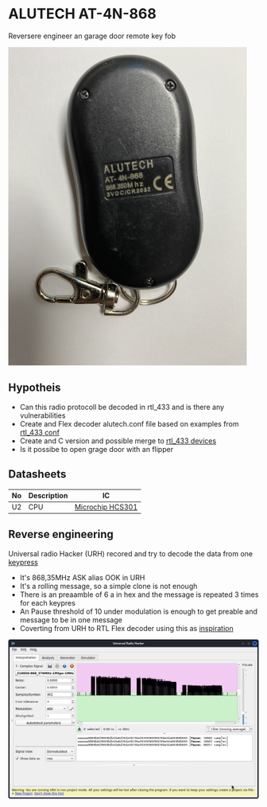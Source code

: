 # ALUTECH AT-4N-868
Reversere engineer an garage door remote key fob 

![AT-4N-868](AT_4N_868.png) 


## Hypotheis
* Can this radio protocoll be decoded in rtl_433 and is there any vulnerabilities 
* Create and Flex decoder alutech.conf file based on examples from [rtl_433 conf](https://github.com/merbanan/rtl_433/tree/master/conf)
* Create and C version and possible merge to [rtl_433 devices](https://github.com/merbanan/rtl_433/tree/master/src/devices)
* Is it possibe to open grage door with an flipper

## Datasheets 
| No       | Description | IC           |
| ---      | ---         |---           |
| U2       | CPU         | [Microchip HCS301](https://ww1.microchip.com/downloads/aemDocuments/documents/MCU08/ProductDocuments/DataSheets/21143C.pdf)  |

## Reverse engineering
Universal radio Hacker (URH) recored and try to decode the data from one [keypress](urh_alutech.complex16s) 
* It's 868,35MHz ASK alias OOK in URH 
* It's a rolling message, so a simple clone is not enough 
* There is an preaamble of 6 a in hex and the message is repeated 3 times for each keypres
* An Pause threshold of 10 under modulation is enough to get preable and message to be in one message
* Coverting from URH to RTL Flex decoder using this as [inspiration](https://github.com/klohner/klohner.github.io/blob/master/SDR/Decoding/Example_2019-01-24/README.md)  

![AT-4N-868](urh_AT_4N_868.png)
